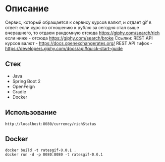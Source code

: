 # Описание
Cервис, который обращается к сервису курсов валют, и отдает gif в ответ: если курс по отношению к рублю за сегодня стал выше вчерашнего, то отдаем рандомную отсюда https://giphy.com/search/rich
если ниже - отсюда https://giphy.com/search/broke
Ссылки: REST API курсов валют - https://docs.openexchangerates.org/
REST API гифок - https://developers.giphy.com/docs/api#quick-start-guide

## Стек
- Java
- Spring Boot 2
- OpenFeign
- Gradle
- Docker

## Использование
```
http://localhost:8080/currency/richStatus
```

## Docker
```
docker build -t ratesgif-0.0.1 .
docker run -d -p 8080:8080 -t ratesgif-0.0.1
```
